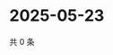 # 2025-05-23

共 0 条

<!-- BEGIN ZHIHUQUESTIONS -->
<!-- 最后更新时间 Fri May 23 2025 19:09:47 GMT+0800 (China Standard Time) -->

<!-- END ZHIHUQUESTIONS -->
